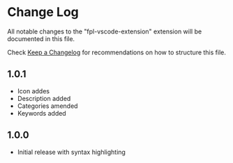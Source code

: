# Change Log

All notable changes to the "fpl-vscode-extension" extension will be documented in this file.

Check [Keep a Changelog](http://keepachangelog.com/) for recommendations on how to structure this file.

## 1.0.1

- Icon addes
- Description added
- Categories amended
- Keywords added
## 1.0.0

- Initial release with syntax highlighting